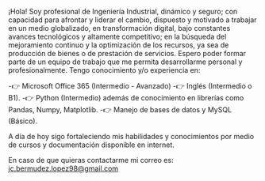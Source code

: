 ¡Hola! Soy profesional de Ingeniería Industrial, dinámico y seguro; con capacidad para afrontar y liderar el cambio, dispuesto y motivado a trabajar en un medio globalizado, en transformación digital, bajo constantes avances tecnológicos y altamente competitivo; en la búsqueda del mejoramiento continuo y la optimización de los recursos, ya sea de producción de bienes o de prestación de servicios. Espero poder formar parte de un equipo de trabajo que me permita desarrollarme personal y profesionalmente.
Tengo conocimiento y/o experiencia en:

-👉 Microsoft Office 365 (Intermedio - Avanzado) 
-👉 Inglés (Intermedio o B1).
-👉 Python (Intermedio) además de conocimiento en librerías como Pandas, Numpy, Matplotlib.
-👉 Manejo de bases de datos y MySQL (Básico).

A día de hoy sigo fortaleciendo mis habilidades y conocimientos por medio de cursos y documentación disponible en internet.

En caso de que quieras contactarme mi correo es: jc.bermudez.lopez98@gmail.com